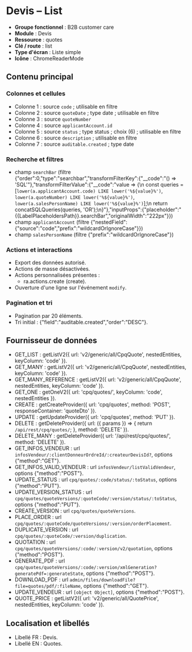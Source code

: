# Devis – List

- **Groupe fonctionnel** : B2B customer care
- **Module** : Devis
- **Ressource** : quotes
- **Clé / route** : list
- **Type d'écran** : Liste simple
- **Icône** : ChromeReaderMode

## Contenu principal
### Colonnes et cellules
- Colonne 1 : source `code` ; utilisable en filtre
- Colonne 2 : source `quoteDate` ; type date ; utilisable en filtre
- Colonne 3 : source `quoteNumber`
- Colonne 4 : source `applicantAccount.id`
- Colonne 5 : source `status` ; type status ; choix (6) ; utilisable en filtre
- Colonne 6 : source `description` ; utilisable en filtre
- Colonne 7 : source `auditable.created` ; type date

### Recherche et filtres
- champ `searchBar` (filtre {"order":0,"type":"searchbar","transformFilterKey":{"__code":"() => 'SQL'"},"transformFilterValue":{"__code":"value => {\n  const queries = [`lower(a.applicantAccount.code) LIKE lower('%${value}%')`, `lower(a.quoteNumber) LIKE lower('%${value}%')`, `lower(a.salesPersonName) LIKE lower('%${value}%')`];\n  return concatSQLQueries(queries, 'OR');\n}"},"inputProps":{"placeholder":"{{LabelPlaceholdersPath}}.searchBar","originalWidth":"222px"}})
- champ `applicantAccount` (filtre {"nestedField":{"source":"code","prefix":"wildcardOrIgnoreCase"}})
- champ `salesPersonName` (filtre {"prefix":"wildcardOrIgnoreCase"})

### Actions et interactions
- Export des données autorisé.
- Actions de masse désactivées.
- Actions personnalisées présentes :
  - ra.actions.create (create).
- Ouverture d'une ligne sur l'événement `modify`.

### Pagination et tri
- Pagination par 20 éléments.
- Tri initial : {"field":"auditable.created","order":"DESC"}.

## Fournisseur de données
- GET_LIST : getListV2({
  url: 'v2/generic/all/CpqQuote',
  nestedEntities,
  keyColumn: 'code'
}).
- GET_MANY : getListV2({
  url: 'v2/generic/all/CpqQuote',
  nestedEntities,
  keyColumn: 'code'
}).
- GET_MANY_REFERENCE : getListV2({
  url: 'v2/generic/all/CpqQuote',
  nestedEntities,
  keyColumn: 'code'
}).
- GET_ONE : getOneV2({
  url: 'cpq/quotes/',
  keyColumn: 'code',
  nestedEntities
}).
- CREATE : getCreateProvider({
  url: 'cpq/quotes',
  method: 'POST',
  responseContainer: 'quoteDto'
}).
- UPDATE : getUpdateProvider({
  url: 'cpq/quotes',
  method: 'PUT'
}).
- DELETE : getDeleteProvider({
  url: ({
    params
  }) => {
    return `/api/rest/cpq/quotes/`;
  },
  method: 'DELETE'
}).
- DELETE_MANY : getDeleteProvider({
  url: '/api/rest/cpq/quotes/',
  method: 'DELETE'
}).
- GET_INFOS_VENDEUR : url `infosVendeur/:clientDonneurOrdreId/:createurDevisId?`, options {"method":"GET"}.
- GET_INFOS_VALID_VENDEUR : url `infosVendeur/listValidVendeur`, options {"method":"POST"}.
- UPDATE_STATUS : url `cpq/quotes/:code/status/:toStatus`, options {"method":"PUT"}.
- UPDATE_VERSION_STATUS : url `cpq/quotes/quoteVersions/:quoteCode/:version/status/:toStatus`, options {"method":"PUT"}.
- CREATE_VERSION : url `cpq/quotes/quoteVersions`.
- PLACE_ORDER : url `cpq/quotes/:quoteCode/quoteVersions/:version/orderPlacement`.
- DUPLICATE_VERSION : url `cpq/quotes/:quoteCode/:version/duplication`.
- QUOTATION : url `cpq/quotes/quoteVersions/:code/:version/v2/quotation`, options {"method":"POST"}.
- GENERATE_PDF : url `cpq/quotes/quoteVersions/:code/:version/xmlGeneration?generatePdf=:generateState`, options {"method":"POST"}.
- DOWNLOAD_PDF : url `admin/files/downloadFile?file=quotes/pdf/:fileName`, options {"method":"GET"}.
- UPDATE_VENDEUR : url `[object Object]`, options {"method":"POST"}.
- QUOTE_PRICE : getListV2({
  url: 'v2/generic/all/QuotePrice',
  nestedEntities,
  keyColumn: 'code'
}).

## Localisation et libellés
- Libellé FR : Devis.
- Libellé EN : Quotes.